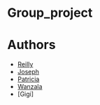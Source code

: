 # Group_project

# Authors
- [Reilly](https://github.com/reilly-codes)
- [Joseph](https://github.com/JosephJacob)
- [Patricia](https://github.com/PatriciaAnduru)
- [Wanzala](https://github.com/EmmanuelWanzala)
- [Gigi]